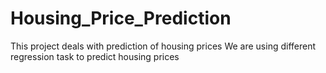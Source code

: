 # Housing_Price_Prediction
This project deals with prediction of housing prices
We are using different regression task to predict housing prices
